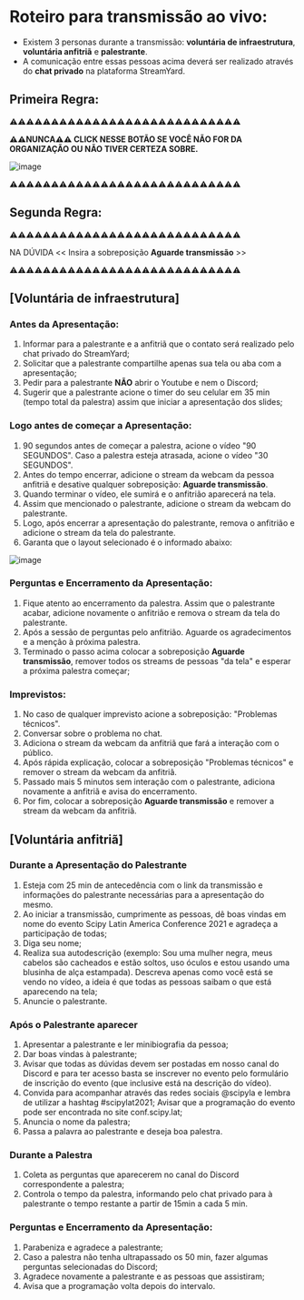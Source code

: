 # Roteiro para transmissão ao vivo:

* Existem 3 personas durante a transmissão: **voluntária de infraestrutura**, **voluntária anfitriã** e **palestrante**.
* A comunicação entre essas pessoas acima deverá ser realizado através do **chat privado** na plataforma StreamYard.

## Primeira Regra:

⚠️⚠️⚠️⚠️⚠️⚠️⚠️⚠️⚠️⚠️⚠️⚠️⚠️⚠️⚠️⚠️⚠️⚠️⚠️⚠️⚠️⚠️⚠️⚠️⚠️⚠️⚠️⚠️

**⚠️⚠️NUNCA⚠️⚠️ CLICK NESSE BOTÃO SE VOCÊ NÃO FOR DA ORGANIZAÇÃO OU NÃO TIVER CERTEZA SOBRE.**

![image](https://user-images.githubusercontent.com/7385097/136955832-dcf38e04-a684-4b54-a6b9-695826c5a297.png)

⚠️⚠️⚠️⚠️⚠️⚠️⚠️⚠️⚠️⚠️⚠️⚠️⚠️⚠️⚠️⚠️⚠️⚠️⚠️⚠️⚠️⚠️⚠️⚠️⚠️⚠️⚠️⚠️

## Segunda Regra:

⚠️⚠️⚠️⚠️⚠️⚠️⚠️⚠️⚠️⚠️⚠️⚠️⚠️⚠️⚠️⚠️⚠️⚠️⚠️⚠️⚠️⚠️⚠️⚠️⚠️⚠️⚠️⚠️

NA DÚVIDA << Insira a sobreposição **Aguarde transmissão** >>

⚠️⚠️⚠️⚠️⚠️⚠️⚠️⚠️⚠️⚠️⚠️⚠️⚠️⚠️⚠️⚠️⚠️⚠️⚠️⚠️⚠️⚠️⚠️⚠️⚠️⚠️⚠️⚠️

## **[Voluntária de infraestrutura]**

### Antes da Apresentação:
1. Informar para a palestrante e a anfitriã que o contato será realizado pelo chat privado do StreamYard;
2. Solicitar que a palestrante compartilhe apenas sua tela ou aba com a apresentação;
3. Pedir para a palestrante **NÃO** abrir o Youtube e nem o Discord;
4. Sugerir que a palestrante acione o timer do seu celular em 35 min (tempo total da palestra) assim que iniciar a apresentação dos slides;

### Logo antes de começar a Apresentação:
1. 90 segundos antes de começar a palestra, acione o vídeo "90 SEGUNDOS". Caso a palestra esteja atrasada, acione o vídeo "30 SEGUNDOS".
2. Antes do tempo encerrar, adicione o stream da webcam da pessoa anfitriã e desative qualquer sobreposição: **Aguarde transmissão**.
3. Quando terminar o vídeo, ele sumirá e o anfitrião aparecerá na tela.
4. Assim que mencionado o palestrante, adicione o stream da webcam do palestrante.
5. Logo, após encerrar a apresentação do palestrante, remova o anfitrião e adicione o stream da tela do palestrante.
6. Garanta que o layout selecionado é o informado abaixo:

![image](https://user-images.githubusercontent.com/7385097/136731254-2a2a7227-83f2-4805-870b-589f20f67041.png)

### Perguntas e Encerramento da Apresentação:
1. Fique atento ao encerramento da palestra. Assim que o palestrante acabar, adicione novamente o anfitrião e remova o stream da tela do palestrante.
2. Após a sessão de perguntas pelo anfitrião. Aguarde os agradecimentos e a menção à próxima palestra.
3. Terminado o passo acima colocar a sobreposição **Aguarde transmissão**, remover todos os streams de pessoas "da tela" e esperar a próxima palestra começar;

### Imprevistos:
1. No caso de qualquer imprevisto acione a sobreposição: "Problemas técnicos".
2. Conversar sobre o problema no chat.
3. Adiciona o stream da webcam da anfitriã que fará a interação com o público.
4. Após rápida explicação, colocar a sobreposição "Problemas técnicos" e remover o stream da webcam da anfitriã.
5. Passado mais 5 minutos sem interação com o palestrante, adiciona novamente a anfitriã e avisa do encerramento.
6. Por fim, colocar a sobreposição **Aguarde transmissão** e remover a stream da webcam da anfitriã.


## **[Voluntária anfitriã]**

### Durante a Apresentação do Palestrante

1. Esteja com 25 min de antecedência com o link da transmissão e informações do palestrante necessárias para a apresentação do mesmo.
2. Ao iniciar a transmissão, cumprimente as pessoas, dê boas vindas em nome do evento Scipy Latin America Conference 2021 e agradeça a participação de todas;
3. Diga seu nome;
4. Realiza sua autodescrição (exemplo: Sou uma mulher negra, meus cabelos são cacheados e estão soltos, uso óculos e estou usando uma blusinha de alça estampada). Descreva apenas como você está se vendo no vídeo, a ideia é que todas as pessoas saibam o que está aparecendo na tela;
5. Anuncie o palestrante.

### Após o Palestrante aparecer
1. Apresentar a palestrante e ler minibiografia da pessoa;
2. Dar boas vindas à palestrante;
3. Avisar que todas as dúvidas devem ser postadas em nosso canal do Discord e para ter acesso basta se inscrever no evento pelo formulário de inscrição do evento (que inclusive está na descrição do vídeo).
4. Convida para acompanhar através das redes sociais @scipyla e lembra de utilizar a hashtag #scipylat2021;
Avisar que a programação do evento pode ser encontrada no site conf.scipy.lat;
5. Anuncia o nome da palestra;
6. Passa a palavra ao palestrante e deseja boa palestra.

### Durante a Palestra
1. Coleta as perguntas que aparecerem no canal do Discord correspondente a palestra;
2. Controla o tempo da palestra, informando pelo chat privado para à palestrante o tempo restante a partir de 15min a cada 5 min.

### Perguntas e Encerramento da Apresentação:
1. Parabeniza e agradece a palestrante; 
2. Caso a palestra não tenha ultrapassado os 50 min, fazer algumas perguntas selecionadas do Discord;
3. Agradece novamente a palestrante e as pessoas que assistiram; 
4. Avisa que a programação volta depois do intervalo.
